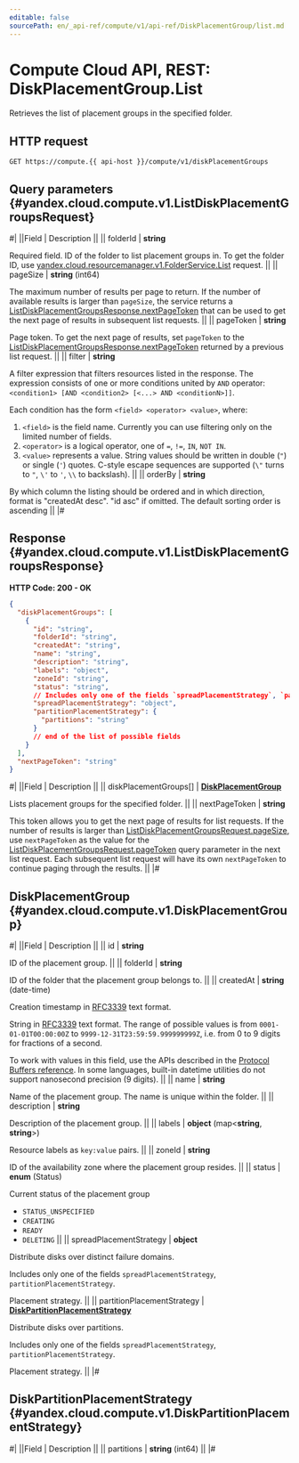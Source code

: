 ```yaml
---
editable: false
sourcePath: en/_api-ref/compute/v1/api-ref/DiskPlacementGroup/list.md
---
```


# Compute Cloud API, REST: DiskPlacementGroup.List

Retrieves the list of placement groups in the specified folder.

## HTTP request

```
GET https://compute.{{ api-host }}/compute/v1/diskPlacementGroups
```

## Query parameters {#yandex.cloud.compute.v1.ListDiskPlacementGroupsRequest}

#|
||Field | Description ||
|| folderId | **string**

Required field. ID of the folder to list placement groups in.
To get the folder ID, use [yandex.cloud.resourcemanager.v1.FolderService.List](/docs/resource-manager/api-ref/Folder/list#List) request. ||
|| pageSize | **string** (int64)

The maximum number of results per page to return. If the number of available
results is larger than `pageSize`,
the service returns a [ListDiskPlacementGroupsResponse.nextPageToken](#yandex.cloud.compute.v1.ListDiskPlacementGroupsResponse)
that can be used to get the next page of results in subsequent list requests. ||
|| pageToken | **string**

Page token. To get the next page of results,
set `pageToken` to the [ListDiskPlacementGroupsResponse.nextPageToken](#yandex.cloud.compute.v1.ListDiskPlacementGroupsResponse)
returned by a previous list request. ||
|| filter | **string**

A filter expression that filters resources listed in the response.
The expression consists of one or more conditions united by `AND` operator: `<condition1> [AND <condition2> [<...> AND <conditionN>]]`.

Each condition has the form `<field> <operator> <value>`, where:
1. `<field>` is the field name. Currently you can use filtering only on the limited number of fields.
2. `<operator>` is a logical operator, one of `=`, `!=`, `IN`, `NOT IN`.
3. `<value>` represents a value.
String values should be written in double (`"`) or single (`'`) quotes. C-style escape sequences are supported (`\"` turns to `"`, `\'` to `'`, `\\` to backslash). ||
|| orderBy | **string**

By which column the listing should be ordered and in which direction,
format is "createdAt desc". "id asc" if omitted.
The default sorting order is ascending ||
|#

## Response {#yandex.cloud.compute.v1.ListDiskPlacementGroupsResponse}

**HTTP Code: 200 - OK**

```json
{
  "diskPlacementGroups": [
    {
      "id": "string",
      "folderId": "string",
      "createdAt": "string",
      "name": "string",
      "description": "string",
      "labels": "object",
      "zoneId": "string",
      "status": "string",
      // Includes only one of the fields `spreadPlacementStrategy`, `partitionPlacementStrategy`
      "spreadPlacementStrategy": "object",
      "partitionPlacementStrategy": {
        "partitions": "string"
      }
      // end of the list of possible fields
    }
  ],
  "nextPageToken": "string"
}
```

#|
||Field | Description ||
|| diskPlacementGroups[] | **[DiskPlacementGroup](#yandex.cloud.compute.v1.DiskPlacementGroup)**

Lists placement groups for the specified folder. ||
|| nextPageToken | **string**

This token allows you to get the next page of results for list requests. If the number of results
is larger than [ListDiskPlacementGroupsRequest.pageSize](#yandex.cloud.compute.v1.ListDiskPlacementGroupsRequest), use
`nextPageToken` as the value
for the [ListDiskPlacementGroupsRequest.pageToken](#yandex.cloud.compute.v1.ListDiskPlacementGroupsRequest) query parameter
in the next list request. Each subsequent list request will have its own
`nextPageToken` to continue paging through the results. ||
|#

## DiskPlacementGroup {#yandex.cloud.compute.v1.DiskPlacementGroup}

#|
||Field | Description ||
|| id | **string**

ID of the placement group. ||
|| folderId | **string**

ID of the folder that the placement group belongs to. ||
|| createdAt | **string** (date-time)

Creation timestamp in [RFC3339](https://www.ietf.org/rfc/rfc3339.txt) text format.

String in [RFC3339](https://www.ietf.org/rfc/rfc3339.txt) text format. The range of possible values is from
`0001-01-01T00:00:00Z` to `9999-12-31T23:59:59.999999999Z`, i.e. from 0 to 9 digits for fractions of a second.

To work with values in this field, use the APIs described in the
[Protocol Buffers reference](https://developers.google.com/protocol-buffers/docs/reference/overview).
In some languages, built-in datetime utilities do not support nanosecond precision (9 digits). ||
|| name | **string**

Name of the placement group.
The name is unique within the folder. ||
|| description | **string**

Description of the placement group. ||
|| labels | **object** (map<**string**, **string**>)

Resource labels as `key:value` pairs. ||
|| zoneId | **string**

ID of the availability zone where the placement group resides. ||
|| status | **enum** (Status)

Current status of the placement group

- `STATUS_UNSPECIFIED`
- `CREATING`
- `READY`
- `DELETING` ||
|| spreadPlacementStrategy | **object**

Distribute disks over distinct failure domains.

Includes only one of the fields `spreadPlacementStrategy`, `partitionPlacementStrategy`.

Placement strategy. ||
|| partitionPlacementStrategy | **[DiskPartitionPlacementStrategy](#yandex.cloud.compute.v1.DiskPartitionPlacementStrategy)**

Distribute disks over partitions.

Includes only one of the fields `spreadPlacementStrategy`, `partitionPlacementStrategy`.

Placement strategy. ||
|#

## DiskPartitionPlacementStrategy {#yandex.cloud.compute.v1.DiskPartitionPlacementStrategy}

#|
||Field | Description ||
|| partitions | **string** (int64) ||
|#